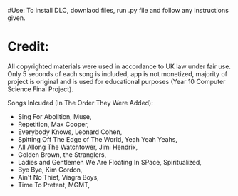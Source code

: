 #Use:
To install DLC, downlaod files, run .py file and follow any instructions given.

# Credit:
All copyrighted materials were used in accordance to UK law under fair use. Only 5 seconds of each song is included, app is not monetized, majority of project is original and is used for educational purposes (Year 10 Computer Science Final Project).

Songs Inlcuded (In The Order They Were Added):
- Sing For Abolition, Muse,
- Repetition, Max Cooper,
- Everybody Knows, Leonard Cohen,
- Spitting Off The Edge of The World, Yeah Yeah Yeahs,
- All Allong The Watchtower, Jimi Hendrix,
- Golden Brown, the Stranglers,
- Ladies and Gentlemen We Are Floating In SPace, Spiritualized,
- Bye Bye, Kim Gordon,
- Ain't No Thief, Viagra Boys,
- Time To Pretent, MGMT,
